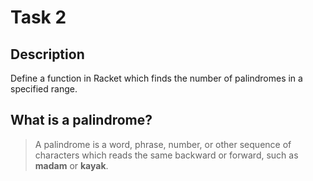 # Task 2

## Description
Define a function in Racket which finds the number of palindromes in a specified range.

## What is a palindrome?
> A palindrome is a word, phrase, number, or other sequence of characters which reads the same backward or forward, such as **madam** or **kayak**.
